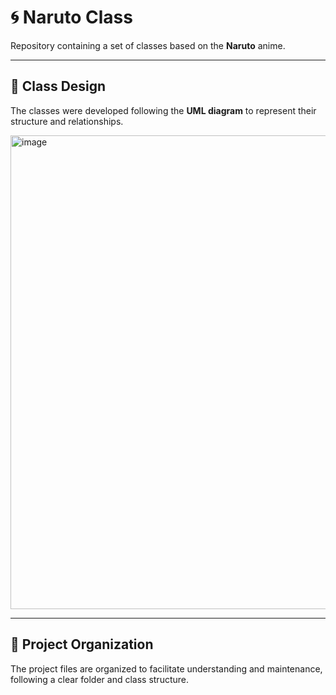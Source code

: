 # 🌀 Naruto Class

Repository containing a set of classes based on the **Naruto** anime.

---

## 📐 Class Design

The classes were developed following the **UML diagram** to represent their structure and relationships.

<img width="1237" height="758" alt="image" src="https://github.com/user-attachments/assets/bc906b6c-4c15-4e5a-9f0a-1edd922a67fb" />

---

## 📂 Project Organization

The project files are organized to facilitate understanding and maintenance, following a clear folder and class structure.






